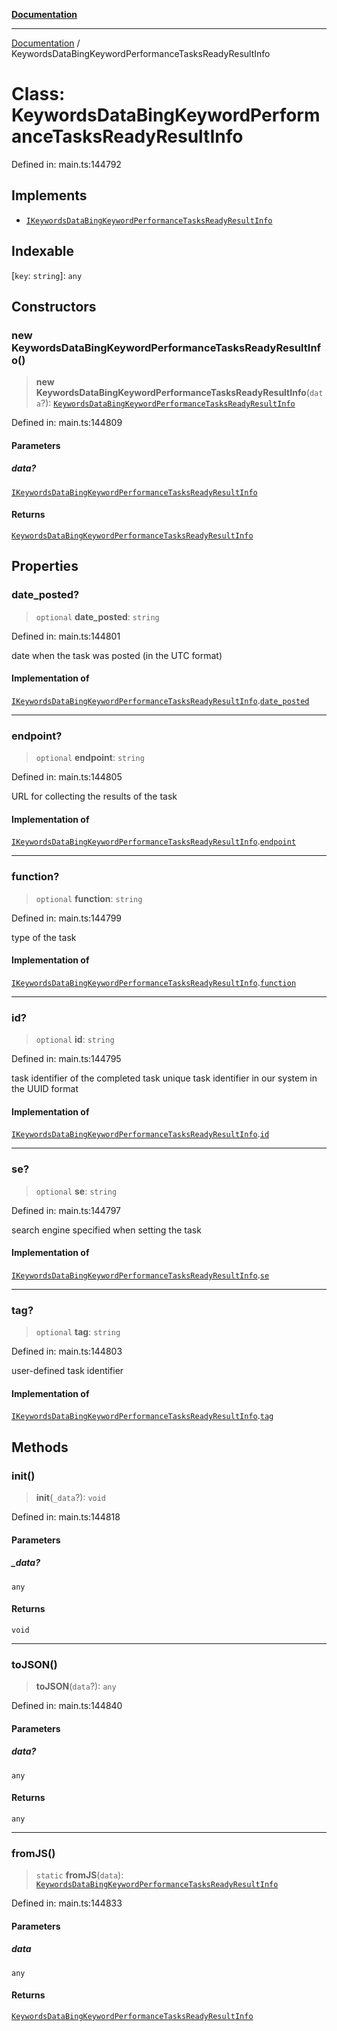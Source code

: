 [**Documentation**](../README.md)

***

[Documentation](../README.md) / KeywordsDataBingKeywordPerformanceTasksReadyResultInfo

# Class: KeywordsDataBingKeywordPerformanceTasksReadyResultInfo

Defined in: main.ts:144792

## Implements

- [`IKeywordsDataBingKeywordPerformanceTasksReadyResultInfo`](../interfaces/IKeywordsDataBingKeywordPerformanceTasksReadyResultInfo.md)

## Indexable

\[`key`: `string`\]: `any`

## Constructors

### new KeywordsDataBingKeywordPerformanceTasksReadyResultInfo()

> **new KeywordsDataBingKeywordPerformanceTasksReadyResultInfo**(`data`?): [`KeywordsDataBingKeywordPerformanceTasksReadyResultInfo`](KeywordsDataBingKeywordPerformanceTasksReadyResultInfo.md)

Defined in: main.ts:144809

#### Parameters

##### data?

[`IKeywordsDataBingKeywordPerformanceTasksReadyResultInfo`](../interfaces/IKeywordsDataBingKeywordPerformanceTasksReadyResultInfo.md)

#### Returns

[`KeywordsDataBingKeywordPerformanceTasksReadyResultInfo`](KeywordsDataBingKeywordPerformanceTasksReadyResultInfo.md)

## Properties

### date\_posted?

> `optional` **date\_posted**: `string`

Defined in: main.ts:144801

date when the task was posted (in the UTC format)

#### Implementation of

[`IKeywordsDataBingKeywordPerformanceTasksReadyResultInfo`](../interfaces/IKeywordsDataBingKeywordPerformanceTasksReadyResultInfo.md).[`date_posted`](../interfaces/IKeywordsDataBingKeywordPerformanceTasksReadyResultInfo.md#date_posted)

***

### endpoint?

> `optional` **endpoint**: `string`

Defined in: main.ts:144805

URL for collecting the results of the task

#### Implementation of

[`IKeywordsDataBingKeywordPerformanceTasksReadyResultInfo`](../interfaces/IKeywordsDataBingKeywordPerformanceTasksReadyResultInfo.md).[`endpoint`](../interfaces/IKeywordsDataBingKeywordPerformanceTasksReadyResultInfo.md#endpoint)

***

### function?

> `optional` **function**: `string`

Defined in: main.ts:144799

type of the task

#### Implementation of

[`IKeywordsDataBingKeywordPerformanceTasksReadyResultInfo`](../interfaces/IKeywordsDataBingKeywordPerformanceTasksReadyResultInfo.md).[`function`](../interfaces/IKeywordsDataBingKeywordPerformanceTasksReadyResultInfo.md#function)

***

### id?

> `optional` **id**: `string`

Defined in: main.ts:144795

task identifier of the completed task
unique task identifier in our system in the UUID format

#### Implementation of

[`IKeywordsDataBingKeywordPerformanceTasksReadyResultInfo`](../interfaces/IKeywordsDataBingKeywordPerformanceTasksReadyResultInfo.md).[`id`](../interfaces/IKeywordsDataBingKeywordPerformanceTasksReadyResultInfo.md#id)

***

### se?

> `optional` **se**: `string`

Defined in: main.ts:144797

search engine specified when setting the task

#### Implementation of

[`IKeywordsDataBingKeywordPerformanceTasksReadyResultInfo`](../interfaces/IKeywordsDataBingKeywordPerformanceTasksReadyResultInfo.md).[`se`](../interfaces/IKeywordsDataBingKeywordPerformanceTasksReadyResultInfo.md#se)

***

### tag?

> `optional` **tag**: `string`

Defined in: main.ts:144803

user-defined task identifier

#### Implementation of

[`IKeywordsDataBingKeywordPerformanceTasksReadyResultInfo`](../interfaces/IKeywordsDataBingKeywordPerformanceTasksReadyResultInfo.md).[`tag`](../interfaces/IKeywordsDataBingKeywordPerformanceTasksReadyResultInfo.md#tag)

## Methods

### init()

> **init**(`_data`?): `void`

Defined in: main.ts:144818

#### Parameters

##### \_data?

`any`

#### Returns

`void`

***

### toJSON()

> **toJSON**(`data`?): `any`

Defined in: main.ts:144840

#### Parameters

##### data?

`any`

#### Returns

`any`

***

### fromJS()

> `static` **fromJS**(`data`): [`KeywordsDataBingKeywordPerformanceTasksReadyResultInfo`](KeywordsDataBingKeywordPerformanceTasksReadyResultInfo.md)

Defined in: main.ts:144833

#### Parameters

##### data

`any`

#### Returns

[`KeywordsDataBingKeywordPerformanceTasksReadyResultInfo`](KeywordsDataBingKeywordPerformanceTasksReadyResultInfo.md)

